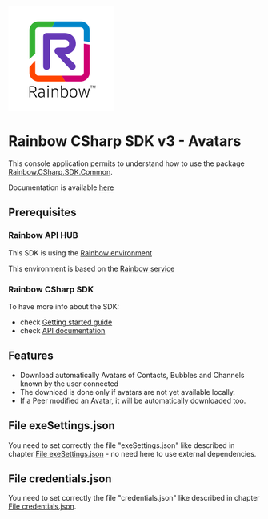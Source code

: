 ![Rainbow](./../../../logo_rainbow.png)

# Rainbow CSharp SDK v3 - Avatars

This console application permits to understand how to use the package [Rainbow.CSharp.SDK.Common](https://www.nuget.org/packages/Rainbow.CSharp.SDK.Common).

Documentation is available [here](https://developers.openrainbow.com/doc/sdk/csharp/common/lts/guides/001_getting_started)

## Prerequisites

### Rainbow API HUB

This SDK is using the [Rainbow environment](https://developers.openrainbow.com/)
 
This environment is based on the [Rainbow service](https://www.openrainbow.com/) 

### Rainbow CSharp SDK

To have more info about the SDK:
- check [Getting started guide](https://developers.openrainbow.com/doc/sdk/csharp/core/lts/guides/001_getting_started)
- check [API documentation](https://developers.openrainbow.com/doc/sdk/csharp/core/lts/api/Rainbow.Application)

## Features
- Download automatically Avatars of Contacts, Bubbles and Channels known by the user connected
- The download is done only if avatars are not yet available locally.
- If a Peer modified an Avatar, it will be automatically downloaded too.

## File exeSettings.json

You need to set correctly the file "exeSettings.json" like described in chapter [File exeSettings.json](./../../ConfigurationFiles.md#exeSettings.json) - no need here to use external dependencies.

## File credentials.json

You need to set correctly the file "credentials.json" like described in chapter [File credentials.json](./../../ConfigurationFiles.md#credentials.json).
